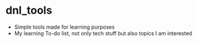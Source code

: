 # dnl_tools

 - Simple tools made for learning purposes
 - My learning To-do list, not only tech stuff but also topics I am interested

